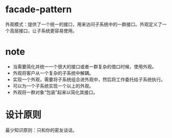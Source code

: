 # facade-pattern
外观模式：提供了一个统一的接口，用来访问子系统中的一群接口。外观定义了一个高层接口，让子系统更容易使用。

# note
* 当需要简化并统一一个很大的接口或者一群复杂的借口时候，使用外观。
* 外观将客户从一个复杂的子系统中解耦。
* 实现一个外观，需要将子系统组合进外观中，然后将工作委托给子系统执行。
* 可以为一个子系统实现一个以上的外观。
* 外观将一群对象“包装”起来以简化其接口。

# 设计原则
最少知识原则：只和你的密友谈话。
